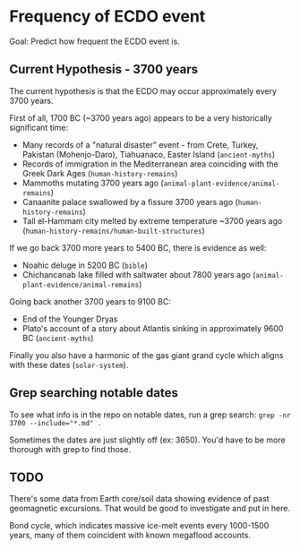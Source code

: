 # Frequency of ECDO event

Goal: Predict how frequent the ECDO event is.

## Current Hypothesis - 3700 years

The current hypothesis is that the ECDO may occur approximately every 3700 years.

First of all, 1700 BC (~3700 years ago) appears to be a very historically significant time:
- Many records of a "natural disaster" event - from Crete, Turkey, Pakistan (Mohenjo-Daro), Tiahuanaco, Easter Island (`ancient-myths`)
- Records of immigration in the Mediterranean area coinciding with the Greek Dark Ages (`human-history-remains`)
- Mammoths mutating 3700 years ago (`animal-plant-evidence/animal-remains`)
- Canaanite palace swallowed by a fissure 3700 years ago (`human-history-remains`)
- Tall el-Hammam city melted by extreme temperature ~3700 years ago (`human-history-remains/human-built-structures`)

If we go back 3700 more years to 5400 BC, there is evidence as well:
- Noahic deluge in 5200 BC (`bible`)
- Chichancanab lake filled with saltwater about 7800 years ago (`animal-plant-evidence/animal-remains`)

Going back another 3700 years to 9100 BC:
- End of the Younger Dryas
- Plato's account of a story about Atlantis sinking in approximately 9600 BC (`ancient-myths`)

Finally you also have a harmonic of the gas giant grand cycle which aligns with these dates (`solar-system`).

## Grep searching notable dates

To see what info is in the repo on notable dates, run a grep search: `grep -nr 3700 --include="*.md" .`

Sometimes the dates are just slightly off (ex: 3650). You'd have to be more thorough with grep to find those.

## TODO

There's some data from Earth core/soil data showing evidence of past geomagnetic excursions. That would be good to investigate and put in here.

Bond cycle, which indicates massive ice-melt events every 1000-1500 years, many of them coincident with known megaflood accounts.